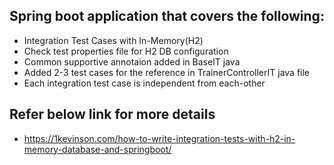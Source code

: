 
## Spring boot application that covers the following:
- Integration Test Cases with In-Memory(H2)
- Check test properties file for H2 DB configuration
- Common supportive annotaion added in BaseIT java
- Added 2-3 test cases for the reference in TrainerControllerIT java file
- Each integration test case is independent from each-other

## Refer below link for more details
- https://1kevinson.com/how-to-write-integration-tests-with-h2-in-memory-database-and-springboot/